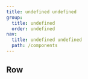 ```yaml
---
title: undefined undefined
group:
  title: undefined
  order: undefined
nav:
  title: undefined undefined
  path: /components
---
```


## Row
